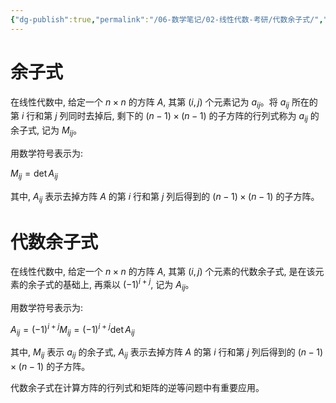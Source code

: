 ```yaml
---
{"dg-publish":true,"permalink":"/06-数学笔记/02-线性代数-考研/代数余子式/","tags":["personal/blog","线性代数/行列式"]}
---
```


# 余子式

在线性代数中, 给定一个 $n \times n$ 的方阵 $A$, 其第 $(i, j)$ 个元素记为 $a_{ij}$。将 $a_{ij}$ 所在的第 $i$ 行和第 $j$ 列同时去掉后, 剩下的 $(n-1) \times (n-1)$ 的子方阵的行列式称为 $a_{ij}$ 的余子式, 记为 $M_{ij}$。

用数学符号表示为:

$M_{ij} = \det A_{ij}$

其中, $A_{ij}$ 表示去掉方阵 $A$ 的第 $i$ 行和第 $j$ 列后得到的 $(n-1) \times (n-1)$ 的子方阵。

# 代数余子式

在线性代数中, 给定一个 $n \times n$ 的方阵 $A$, 其第 $(i, j)$ 个元素的代数余子式, 是在该元素的余子式的基础上, 再乘以 $(-1)^{i+j}$, 记为 $A_{ij}$。

用数学符号表示为:

$A_{ij} = (-1)^{i+j} M_{ij} = (-1)^{i+j} \det A_{ij}$

其中, $M_{ij}$ 表示 $a_{ij}$ 的余子式, $A_{ij}$ 表示去掉方阵 $A$ 的第 $i$ 行和第 $j$ 列后得到的 $(n-1) \times (n-1)$ 的子方阵。

代数余子式在计算方阵的行列式和矩阵的逆等问题中有重要应用。